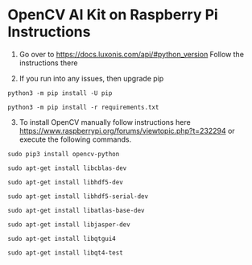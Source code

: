 # OpenCV AI Kit on Raspberry Pi Instructions

1. Go over to https://docs.luxonis.com/api/#python_version
  Follow the instructions there

2. If you run into any issues, then upgrade pip

```python3 -m pip install -U pip```

```python3 -m pip install -r requirements.txt```

3. To install OpenCV manually follow instructions here https://www.raspberrypi.org/forums/viewtopic.php?t=232294 or execute the following commands.

```sudo pip3 install opencv-python``` 

```sudo apt-get install libcblas-dev```

```sudo apt-get install libhdf5-dev```

```sudo apt-get install libhdf5-serial-dev```

```sudo apt-get install libatlas-base-dev```

```sudo apt-get install libjasper-dev ```

```sudo apt-get install libqtgui4```

```sudo apt-get install libqt4-test```
  
